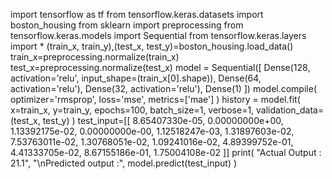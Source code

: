 
import tensorflow as tf
from tensorflow.keras.datasets import boston_housing
from sklearn import preprocessing
from tensorflow.keras.models import Sequential
from tensorflow.keras.layers import *
(train_x, train_y),(test_x, test_y)=boston_housing.load_data()
train_x=preprocessing.normalize(train_x)
test_x=preprocessing.normalize(test_x)
model = Sequential([
Dense(128, activation='relu', input_shape=(train_x[0].shape)),
Dense(64, activation='relu'),
Dense(32, activation='relu'),
Dense(1)
])
model.compile(
optimizer='rmsprop',
loss='mse',
metrics=['mae']
)
history = model.fit(
x=train_x, y=train_y,
epochs=100, batch_size=1,
verbose=1,
validation_data=(test_x, test_y)
)
test_input=[[
8.65407330e-05, 0.00000000e+00, 1.13392175e-02,
0.00000000e-00, 1.12518247e-03, 1.31897603e-02,
7.53763011e-02, 1.30768051e-02, 1.09241016e-02,
4.89399752e-01, 4.41333705e-02, 8.67155186e-01,
1.75004108e-02
]]
print(
"Actual Output : 21.1",
"\nPredicted output :", model.predict(test_input)
)
